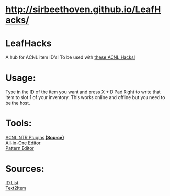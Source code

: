 # http://sirbeethoven.github.io/LeafHacks/
# LeafHacks
A hub for ACNL item ID's! To be used with [these ACNL Hacks!](https://gbatemp.net/threads/release-animal-crossing-new-leaf-multi-cheat-ntr-plugin.428522/)  
# Usage:
Type in the ID of the item you want and press X + D Pad Right to write that item to slot 1 of your inventory. This works online and offline but you need to be the host.
# Tools:
[ACNL NTR Plugins](https://gbatemp.net/threads/release-animal-crossing-new-leaf-multi-cheat-ntr-plugin.428522/) [**(Source)**](https://github.com/RyDog199/ACNL-NTR-Cheats)  
[All-in-One Editor](http://usuaris.tinet.cat/mark/acnl_editor/)    
[Pattern Editor](http://www.thulinma.com/acnl/)
# Sources:
[ID List](https://github.com/kwsch/NLSE/blob/master/Resources/text/item_en.txt)  
[Text2Item](https://gbatemp.net/threads/release-animal-crossing-new-leaf-text2item-ntr-plugin.420529/)
